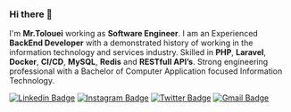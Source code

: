 ### Hi there 👋
I'm **Mr.Tolouei** working as **Software Engineer**. I am an Experienced **BackEnd Developer** with a demonstrated history of working in the information technology and services industry. Skilled in **PHP**, **Laravel**, **Docker**, **CI/CD**, **MySQL**, **Redis** and **RESTfull API’s**. Strong engineering professional with a Bachelor of Computer Application focused Information Technology.   

[![Linkedin Badge](https://img.shields.io/badge/-mrtolouei-blue?style=flat-square&logo=Linkedin&logoColor=white&link=https://www.linkedin.com/in/mrtolouei/)](https://www.linkedin.com/in/mrtolouei/)
[![Instagram Badge](https://img.shields.io/badge/-mrtolouei-purple?style=flat-square&logo=instagram&logoColor=white&link=https://instagram.com/mrtolouei/)](https://instagram.com/mrtolouei)
[![Twitter Badge](https://img.shields.io/badge/-mrtolouei-blue?style=flat-square&logo=twitter&logoColor=white&link=https://twitter.com/mrtolouei/)](https://twitter.com/mrtolouei)
[![Gmail Badge](https://img.shields.io/badge/-info@mrtolouei.com-c14438?style=flat-square&logo=Gmail&logoColor=white&link=mailto:info@mrtolouei.com)](mailto:info@mrtolouei.com)
